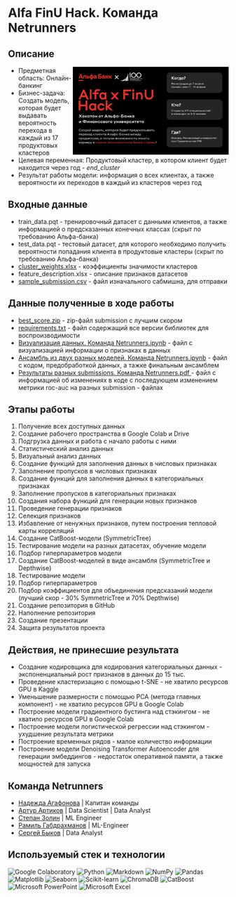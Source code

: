 # Alfa FinU Hack. Команда Netrunners

## Описание

<img src="https://github.com/ArturArtikov/Portfolio/blob/main/1_media/2_hackathon_projects/hackathon3.jpg" height=200 align="right">

- Предметная область: Онлайн-банкинг
- Бизнес-задача: Создать модель, которая будет выдавать вероятность перехода в каждый из 17 продуктовых кластеров
- Целевая переменная: Продуктовый кластер, в котором клиент будет находится через год - *end_cluster*
- Результат работы модели: информация о всех клиентах, а также вероятности их переходов в каждый из кластеров через год


## Входные данные

* train_data.pqt - тренировочный датасет с данными клиентов, а также информацией о предсказанных конечных классах (скрыт по требованию Альфа-банка)
* test_data.pqt - тестовый датасет, для которого необходимо получить вероятности попадания клиента в продуктовые кластеры (скрыт по требованию Альфа-банка)
* [cluster_weights.xlsx](https://github.com/sabkvq/Alfa-x-FinU-Netrunners/blob/main/cluster_weights.xlsx) - коэффициенты значимости кластеров
* feature_description.xlsx - описание признаков датасетов
* [sample_submission.csv](https://github.com/sabkvq/Alfa-x-FinU-Netrunners/blob/main/sample_submission.csv) - файл изначального сабмишна, для отправки

## Данные полученные в ходе работы

* [best_score.zip](https://github.com/sabkvq/Alfa-x-FinU-Netrunners/blob/main/best_score.zip) - zip-файл submission с лучшим скором
* [requirements.txt](https://github.com/sabkvq/Alfa-x-FinU-Netrunners/blob/main/requirements.txt) - файл содержащий все версии библиотек для воспроизводимости
* [Визуализация данных. Команда Netrunners.ipynb](https://github.com/sabkvq/Alfa-x-FinU-Netrunners/blob/main/%D0%92%D0%B8%D0%B7%D1%83%D0%B0%D0%BB%D0%B8%D0%B7%D0%B0%D1%86%D0%B8%D1%8F%20%D0%B4%D0%B0%D0%BD%D0%BD%D1%8B%D1%85.%20%D0%9A%D0%BE%D0%BC%D0%B0%D0%BD%D0%B4%D0%B0%20Netrunners.ipynb) - файл с визуализацией информации о признаках в данных
* [Ансамбль из двух разных моделей. Команда Netrunners.ipynb](https://github.com/sabkvq/Alfa-x-FinU-Netrunners/blob/main/%D0%90%D0%BD%D1%81%D0%B0%D0%BC%D0%B1%D0%BB%D1%8C%20%D0%B8%D0%B7%20%D0%B4%D0%B2%D1%83%D1%85%20%D1%80%D0%B0%D0%B7%D0%BD%D1%8B%D1%85%20%D0%BC%D0%BE%D0%B4%D0%B5%D0%BB%D0%B5%D0%B9.%20%D0%9A%D0%BE%D0%BC%D0%B0%D0%BD%D0%B4%D0%B0%20Netrunners.ipynb) - файл с кодом, предобработкой данных, а тажке финальным ансамблем
* [Результаты разных submissions. Команда Netrunners.pdf
](https://github.com/sabkvq/Alfa-x-FinU-Netrunners/blob/main/%D0%A0%D0%B5%D0%B7%D1%83%D0%BB%D1%8C%D1%82%D0%B0%D1%82%D1%8B%20%D1%80%D0%B0%D0%B7%D0%BD%D1%8B%D1%85%20submissions.%20%D0%9A%D0%BE%D0%BC%D0%B0%D0%BD%D0%B4%D0%B0%20Netrunners.pdf) - файл с информацией об изменениях в коде с последующем изменением метрики roc-auc на разных submission - файлах


## Этапы работы

1. Получение всех доступных данных
2. Создание рабочего пространства в Google Colab и Drive
3. Подгрузка данных и работа с начало работы с ними
4. Статистический анализ данных
5. Визуальный анализ данных
6. Создание функций для заполнения данных в числовых признаках
7. Заполнение пропусков в числовых признаках
8. Создание функций для заполнения данных в категориальных признаках
9. Заполнение пропусков в категориальных признаках
10. Создания набора функций для генерации новых признаков
11. Проведение генерации признаков
12. Селекция признаков
13. Избавление от ненужных признаков, путем построения тепловой карты корреляций
14. Создание CatBoost-модели (SymmetricTree)
15. Тестирование модели на разных датасетах, обучение модели
16. Подбор гиперпараметров модели
17. Создание CatBoost-моделей в виде ансамбля (SymmetricTree и Depthwise)
18. Тестирование модели
19. Подбор гиперпараметров
20. Подбор коэффициентов для объединения предсказаний модели (лучший скор - 30% SymmetricTree и 70% Depthwise)
21. Создание репозитория в GitHub
22. Наполнение репозитория
23. Создание презентации
24. Защита результатов проекта


## Действия, не принесшие результата

* Создание кодировщика для кодирования категориальных данных - экспоненциальный рост признаков в данных до 15 тыс.
* Проведение кластеризацию с помощью t-SNE - не хватило ресурсов GPU в Kaggle
* Уменьшение размерности с помощью PCA (метода главных компонент) - не хватило ресурсов GPU в Google Colab
* Построение модели градиентного бустинга над стэкингом - не хватило ресурсов GPU в Google Colab
* Построение модели логистической регрессии над стэкингом - ухудшение результата метрики
* Построение временных рядов - малое количество информации
* Построение модели Denoising Transformer Autoencoder для генерации эмбеддингов - недостаток оперативной памяти, а также мощностей для запуска


## Команда Netrunners
- [Надежда Агафонова](https://t.me/LanderWine) | Капитан команды
- [Артур Артиков](https://github.com/ArturArtikov/) | Data Scientist | Data Analyst
- [Степан Золин](https://github.com/DrHeog) | ML Engineer
- [Рамиль Габдрахманов](https://github.com/ramil2911) | ML-Engineer
- [Сергей Быков](https://github.com/sabkvq) | Data Analyst

## Используемый стек и технологии

![Google Colaboratory](https://img.shields.io/badge/Google%20Colaboratory-ffffff.svg?style=for-the-badge&logo=google-colab&logoColor=orange)
![Python](https://img.shields.io/badge/python-3670A0?style=for-the-badge&logo=python&logoColor=ffdd54)
![Markdown](https://img.shields.io/badge/markdown-%23000000.svg?style=for-the-badge&logo=markdown&logoColor=white)
![NumPy](https://img.shields.io/badge/numpy-%23013243.svg?style=for-the-badge&logo=numpy&logoColor=white)
![Pandas](https://img.shields.io/badge/pandas-%23150458.svg?style=for-the-badge&logo=pandas&logoColor=white)
![Matplotlib](https://img.shields.io/badge/Matplotlib-%23ffffff.svg?style=for-the-badge&logo=Matplotlib&logoColor=black)
![Seaborn](https://img.shields.io/badge/Seaborn-%231F6F70.svg?style=for-the-badge)
![Scikit-learn](https://img.shields.io/badge/scikit--learn-%23F7931E.svg?style=for-the-badge&logo=scikit-learn&logoColor=white)
![ChromaDB](https://img.shields.io/badge/ChromaDB-%231d2f3e.svg?style=for-the-badge)
![CatBoost](https://img.shields.io/badge/CatBoost-%23ffcc00.svg?style=for-the-badge)
![Microsoft PowerPoint](https://img.shields.io/badge/Microsoft_PowerPoint-B7472A?style=for-the-badge&logo=microsoft-powerpoint&logoColor=white)
![Microsoft Excel](https://img.shields.io/badge/Microsoft_Excel-217346?style=for-the-badge&logo=microsoft-excel&logoColor=white)
